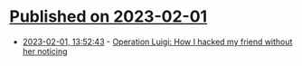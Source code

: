 # [Published on 2023-02-01](index.md)

* [2023-02-01, 13:52:43](https://news.ycombinator.com/item?id=34610376) - [Operation Luigi: How I hacked my friend without her noticing](https://mango.pdf.zone/operation-luigi-how-i-hacked-my-friend-without-her-noticing)
